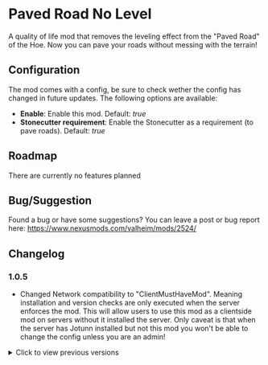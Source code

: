 # Paved Road No Level

A quality of life mod that removes the leveling effect from the "Paved Road" of the Hoe. Now you can pave your roads without messing with the terrain!

## Configuration
The mod comes with a config, be sure to check wether the config has changed in future updates. The following options are available:
 - **Enable**: Enable this mod. Default: *true*
 - **Stonecutter requirement**: Enable the Stonecutter as a requirement (to pave roads). Default: *true*

## Roadmap
There are currently no features planned

## Bug/Suggestion
Found a bug or have some suggestions? You can leave a post or bug report here: https://www.nexusmods.com/valheim/mods/2524/

## Changelog
### 1.0.5
- Changed Network compatibility to "ClientMustHaveMod". Meaning installation and version checks are only executed when the server enforces the mod. This will allow users to use this mod as a clientside mod on servers without it installed the server. Only caveat is that when the server has Jotunn installed but not this mod you won't be able to change the config unless you are an admin!

<details>
    <summary>Click to view previous versions</summary>
    <!-- have to be followed by an empty line! -->

### 1.0.4
- Fixed ServerSync events

### 1.0.3
- Reworked mod, no longer uses custom prefabs but alters the original prefab directly (used to remove the original and add my custom prefab)
- Enabled client/server requiring the mod and same version
- Added Filewatcher to watch for config changes & tested ServerSync, config changes should synchronize and update in game

### 1.0.2
- Fixed internal name to be unique from JotunnModStub causing issues with my other mods

### 1.0.1
- Fixed some mistakes in the readme

### 1.0.0
- First release

  </details>
</details>